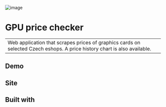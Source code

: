 ![image](https://user-images.githubusercontent.com/95649007/202871369-1f903e20-8767-4376-b9c1-89a3cefaeb6a.png)

# GPU price checker
<table>
<tr>
<td>
  Web application that scrapes prices of graphics cards on selected Czech eshops. A price history chart is also available.
</td>
</tr>
</table>


## Demo


## Site


## Built with 




